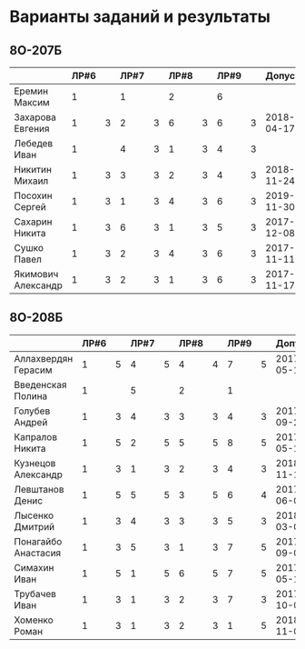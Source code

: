 # Варианты заданий и результаты

## 8О-207Б
|                     | ЛР#6 |   | ЛР#7 |   | ЛР#8 |   | ЛР#9 |   |   Допуск   |
|---------------------|------|---|------|---|------|---|------|---|------------|
| Еремин Максим       | 1    |   |  1   |   |  2   |   |  6   |   |            |
| Захарова Евгения    | 1    | 3 |  2   | 3 |  6   | 3 |  6   | 3 | 2018-04-17 |
| Лебедев Иван        | 1    |   |  4   | 3 |  1   | 3 |  4   | 3 |            |
| Никитин Михаил      | 1    | 3 |  3   | 3 |  2   | 3 |  4   | 3 | 2018-11-24 |
| Посохин Сергей      | 1    | 3 |  1   | 3 |  4   | 3 |  6   | 3 | 2019-11-30 |
| Сахарин Никита      | 1    | 3 |  6   | 3 |  1   | 3 |  5   | 3 | 2017-12-08 |
| Сушко Павел         | 1    | 3 |  2   | 3 |  4   | 3 |  6   | 3 | 2017-11-11 |
| Якимович Александр  | 1    | 3 |  2   | 3 |  1   | 3 |  6   | 3 | 2017-11-17 |

## 8О-208Б
|                     | ЛР#6 |   | ЛР#7 |   | ЛР#8 |   | ЛР#9 |   |   Допуск   |
|---------------------|------|---|------|---|------|---|------|---|------------|
| Аллахвердян Герасим | 1    | 5 |  4   | 5 |  4   | 4 |  7   | 5 | 2017-05-13 |
| Введенская Полина   | 1    |   |  5   |   |  2   |   |  1   |   |            |
| Голубев Андрей      | 1    | 3 |  4   | 3 |  3   | 3 |  4   | 3 | 2017-09-23 |
| Капралов Никита     | 1    | 5 |  2   | 5 |  5   | 5 |  8   | 5 | 2017-05-13 |
| Кузнецов Александр  | 1    | 3 |  1   | 3 |  2   | 3 |  4   | 3 | 2018-11-15 |
| Левштанов Денис     | 1    | 5 |  5   | 5 |  3   | 5 |  6   | 4 | 2017-06-03 |
| Лысенко Дмитрий     | 1    | 3 |  4   | 3 |  3   | 3 |  5   | 3 | 2018-03-09 |
| Понагайбо Анастасия | 1    | 3 |  5   | 3 |  1   | 3 |  7   | 5 | 2017-09-09 |
| Симахин Иван        | 1    | 5 |  1   | 5 |  6   | 5 |  7   | 5 | 2017-05-13 |
| Трубачев Иван       | 1    | 3 |  1   | 3 |  2   | 3 |  7   | 3 | 2017-10-07 |
| Хоменко Роман       | 1    | 3 |  1   | 3 |  2   | 3 |  1   | 5 | 2018-11-03 |

